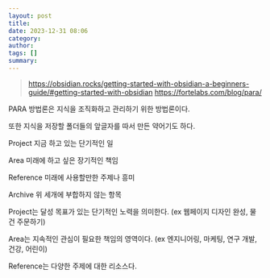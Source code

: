 ```yaml
---
layout: post
title: 
date: 2023-12-31 08:06
category: 
author: 
tags: []
summary: 
---
```


> https://obsidian.rocks/getting-started-with-obsidian-a-beginners-guide/#getting-started-with-obsidian
> https://fortelabs.com/blog/para/

PARA 방법론은 지식을 조직화하고 관리하기 위한 방법론이다.

또한 지식을 저장할 폴더들의 앞글자를 따서 만든 약어기도 하다.



Project
지금 하고 있는 단기적인 일

Area
미래에 하고 싶은 장기적인 책임

Reference
미래에 사용할만한 주제나 흥미

Archive
위 세개에 부합하지 않는 항목


Project는 달성 목표가 있는 단기적인 노력을 의미한다. (ex 웹페이지 디자인 완성, 물건 주문하기)

Area는 지속적인 관심이 필요한 책임의 영역이다. (ex 엔지니어링, 마케팅, 연구 개발, 건강, 어린이) 

Reference는 다양한 주제에 대한 리소스다. 


